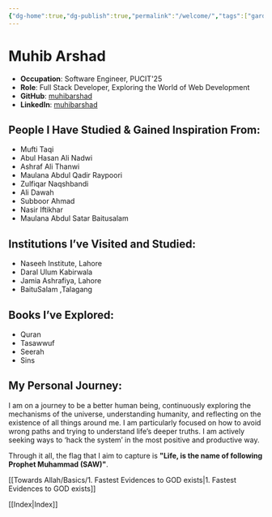 ```yaml
---
{"dg-home":true,"dg-publish":true,"permalink":"/welcome/","tags":["gardenEntry"],"dgPassFrontmatter":true,"noteIcon":"","created":"2025-05-09T22:26:33.850+05:00","updated":"2025-05-10T01:05:15.425+05:00"}
---
```


# Muhib Arshad

- **Occupation**: Software Engineer, PUCIT'25  
- **Role**: Full Stack Developer, Exploring the World of Web Development  
- **GitHub**: [muhibarshad](https://github.com/muhibarshad)  
- **LinkedIn**: [muhibarshad](https://www.linkedin.com/in/muhibarshad)

## People I Have Studied & Gained Inspiration From:
- Mufti Taqi
- Abul Hasan Ali Nadwi
- Ashraf Ali Thanwi
- Maulana Abdul Qadir Raypoori
- Zulfiqar Naqshbandi
- Ali Dawah
- Subboor Ahmad
- Nasir Iftikhar
- Maulana Abdul Satar Baitusalam

## Institutions I’ve Visited and Studied:
- Naseeh Institute, Lahore
- Daral Ulum Kabirwala
- Jamia Ashrafiya, Lahore
- BaituSalam ,Talagang

## Books I’ve Explored:
- Quran
- Tasawwuf
- Seerah
- Sins

## My Personal Journey:
I am on a journey to be a better human being, continuously exploring the mechanisms of the universe, understanding humanity, and reflecting on the existence of all things around me. I am particularly focused on how to avoid wrong paths and trying to understand life’s deeper truths. I am actively seeking ways to ‘hack the system’ in the most positive and productive way.

Through it all, the flag that I aim to capture is **"Life, is the name of following Prophet Muhammad (SAW)"**.

[[Towards Allah/Basics/1. Fastest Evidences to GOD exists\|1. Fastest Evidences to GOD exists]]

[[Index\|Index]]




